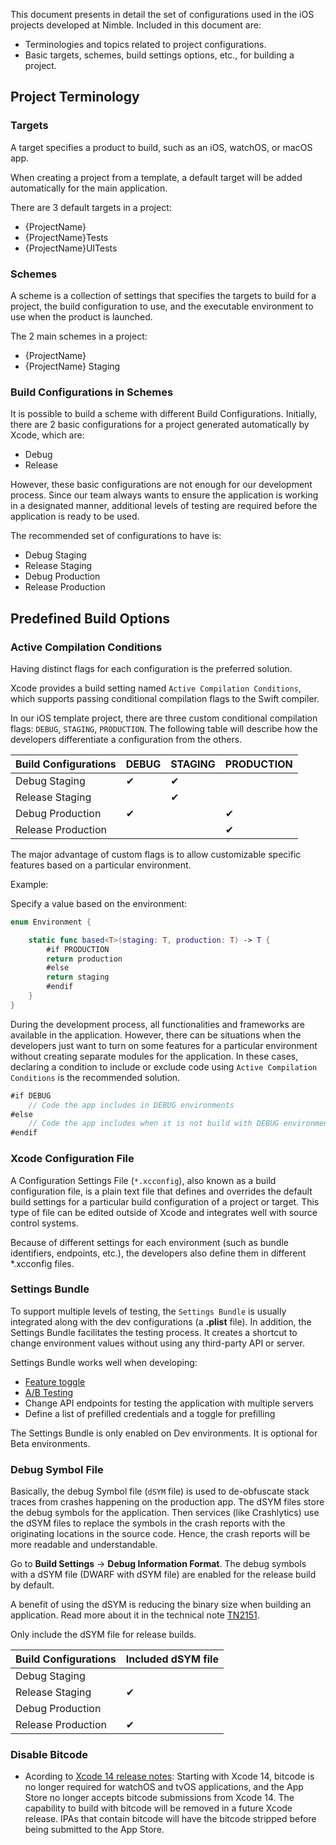 This document presents in detail the set of configurations used in the iOS projects developed at Nimble. Included in this document are:

- Terminologies and topics related to project configurations.
- Basic targets, schemes, build settings options, etc., for building a project.

## Project Terminology

### Targets

A target specifies a product to build, such as an iOS, watchOS, or macOS app.

When creating a project from a template, a default target will be added automatically for the main application.

There are 3 default targets in a project:

- {ProjectName}
- {ProjectName}Tests
- {ProjectName}UITests

### Schemes

A scheme is a collection of settings that specifies the targets to build for a project, the build configuration to use, and the executable environment to use when the product is launched.

The 2 main schemes in a project:

- {ProjectName}
- {ProjectName} Staging

### Build Configurations in Schemes

It is possible to build a scheme with different Build Configurations. Initially, there are 2 basic configurations for a project generated automatically by Xcode, which are:

- Debug
- Release

However, these basic configurations are not enough for our development process. Since our team always wants to ensure the application is working in a designated manner, additional levels of testing are required before the application is ready to be used.

The recommended set of configurations to have is:

- Debug Staging
- Release Staging
- Debug Production
- Release Production

## Predefined Build Options

### Active Compilation Conditions

Having distinct flags for each configuration is the preferred solution.

Xcode provides a build setting named `Active Compilation Conditions`, which supports passing conditional compilation flags to the Swift compiler.

In our iOS template project, there are three custom conditional compilation flags: `DEBUG`, `STAGING`, `PRODUCTION`. The following table will describe how the developers differentiate a configuration from the others.

| Build Configurations | DEBUG | STAGING | PRODUCTION |
|---|---|---|---|
| Debug Staging | ✔︎ | ✔︎ |  |
| Release Staging |  | ✔︎ |  |
| Debug Production | ✔︎ |  | ✔︎ |
| Release Production |  |  | ✔︎ |

The major advantage of custom flags is to allow customizable specific features based on a particular environment.

Example: 

Specify a value based on the environment:

```swift
enum Environment {

    static func based<T>(staging: T, production: T) -> T {
        #if PRODUCTION
        return production
        #else
        return staging
        #endif
	}
}
```

During the development process, all functionalities and frameworks are available in the application. However, there can be situations when the developers just want to turn on some features for a particular environment without creating separate modules for the application. In these cases, declaring a condition to include or exclude code using `Active Compilation Conditions` is the recommended solution.

```swift
#if DEBUG
    // Code the app includes in DEBUG environments
#else
    // Code the app includes when it is not build with DEBUG environments
#endif
```

### Xcode Configuration File

A Configuration Settings File (`*.xcconfig`), also known as a build configuration file, is a plain text file that defines and overrides the default build settings for a particular build configuration of a project or target. This type of file can be edited outside of Xcode and integrates well with source control systems.

Because of different settings for each environment (such as bundle identifiers, endpoints, etc.), the developers also define them in different *.xcconfig files.

### Settings Bundle

To support multiple levels of testing, the `Settings Bundle` is usually integrated along with the dev configurations (a **.plist** file). In addition, the Settings Bundle facilitates the testing process. It creates a shortcut to change environment values without using any third-party API or server.

Settings Bundle works well when developing:

- [Feature toggle](https://martinfowler.com/articles/feature-toggles.html)
- [A/B Testing](https://en.wikipedia.org/wiki/A/B_testing)
- Change API endpoints for testing the application with multiple servers
- Define a list of prefilled credentials and a toggle for prefilling

The Settings Bundle is only enabled on Dev environments. It is optional for Beta environments.

### Debug Symbol File

Basically, the debug Symbol file (`dSYM` file) is used to de-obfuscate stack traces from crashes happening on the production app. The dSYM files store the debug symbols for the application. Then services (like Crashlytics) use the dSYM files to replace the symbols in the crash reports with the originating locations in the source code. Hence, the crash reports will be more readable and understandable.

Go to **Build Settings** → **Debug Information Format**. The debug symbols with a dSYM file (DWARF with dSYM file) are enabled for the release build by default.

A benefit of using the dSYM is reducing the binary size when building an application. Read more about it in the technical note [TN2151](https://developer.apple.com/library/archive/technotes/tn2151/_index.html).

Only include the dSYM file for release builds.

| Build Configurations | Included dSYM file |
|---|---|
| Debug Staging |  |
| Release Staging | ✔︎ |
| Debug Production |  |
| Release Production | ✔︎ |

### Disable Bitcode
- Acording to [Xcode 14 release notes](https://developer.apple.com/documentation/xcode-release-notes/xcode-14-release-notes): Starting with Xcode 14, bitcode is no longer required for watchOS and tvOS applications, and the App Store no longer accepts bitcode submissions from Xcode 14.  The capability to build with bitcode will be removed in a future Xcode release. IPAs that contain bitcode will have the bitcode stripped before being submitted to the App Store.
